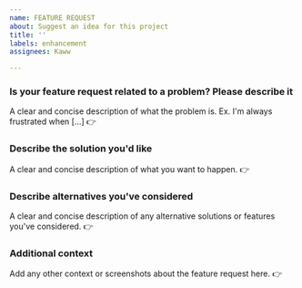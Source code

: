 ```yaml
---
name: FEATURE REQUEST
about: Suggest an idea for this project
title: ''
labels: enhancement
assignees: Kaww

---
```


### Is your feature request related to a problem? Please describe it
A clear and concise description of what the problem is. Ex. I'm always frustrated when [...]
👉

### Describe the solution you'd like
A clear and concise description of what you want to happen.
👉

### Describe alternatives you've considered
A clear and concise description of any alternative solutions or features you've considered.
👉

### Additional context
Add any other context or screenshots about the feature request here.
👉
